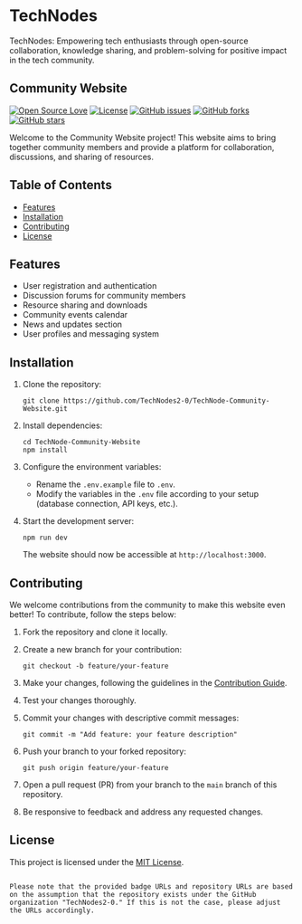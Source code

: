 # TechNodes

TechNodes: Empowering tech enthusiasts through open-source collaboration, knowledge sharing, and problem-solving for positive impact in the tech community.

## Community Website

[![Open Source Love](https://badges.frapsoft.com/os/v1/open-source.svg?v=103)](https://github.com/TechNodes2-0/CodeCompanion)
[![License](https://img.shields.io/badge/License-MIT-blue.svg)](LICENSE)
[![GitHub issues](https://img.shields.io/github/issues/TechNodes2-0/TechNode-Community-Website.svg)](https://github.com/TechNodes2-0/TechNode-Community-Website/issues)
[![GitHub forks](https://img.shields.io/github/forks/TechNodes2-0/TechNode-Community-Website.svg)](https://github.com/TechNodes2-0/TechNode-Community-Website/network)
[![GitHub stars](https://img.shields.io/github/stars/TechNodes2-0/TechNode-Community-Website.svg)](https://github.com/TechNodes2-0/TechNode-Community-Website/stargazers)


Welcome to the Community Website project! This website aims to bring together community members and provide a platform for collaboration, discussions, and sharing of resources.

## Table of Contents
- [Features](#features)
- [Installation](#installation)
- [Contributing](#contributing)
- [License](#license)

## Features
- User registration and authentication
- Discussion forums for community members
- Resource sharing and downloads
- Community events calendar
- News and updates section
- User profiles and messaging system

## Installation
1. Clone the repository:
   ```shell
   git clone https://github.com/TechNodes2-0/TechNode-Community-Website.git
   ```

2. Install dependencies:
   ```shell
   cd TechNode-Community-Website
   npm install
   ```

3. Configure the environment variables:
   - Rename the `.env.example` file to `.env`.
   - Modify the variables in the `.env` file according to your setup (database connection, API keys, etc.).

4. Start the development server:
   ```shell
   npm run dev
   ```

   The website should now be accessible at `http://localhost:3000`.

## Contributing
We welcome contributions from the community to make this website even better! To contribute, follow the steps below:

1. Fork the repository and clone it locally.
2. Create a new branch for your contribution:
   ```shell
   git checkout -b feature/your-feature
   ```

3. Make your changes, following the guidelines in the [Contribution Guide](CONTRIBUTING.md).
4. Test your changes thoroughly.
5. Commit your changes with descriptive commit messages:
   ```shell
   git commit -m "Add feature: your feature description"
   ```

6. Push your branch to your forked repository:
   ```shell
   git push origin feature/your-feature
   ```

7. Open a pull request (PR) from your branch to the `main` branch of this repository.
8. Be responsive to feedback and address any requested changes.

## License
This project is licensed under the [MIT License](LICENSE).
```

Please note that the provided badge URLs and repository URLs are based on the assumption that the repository exists under the GitHub organization "TechNodes2-0." If this is not the case, please adjust the URLs accordingly.
